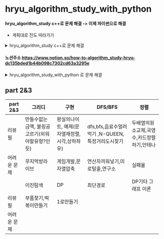# hryu_algorithm_study_with_python


#### hryu_algorithm_study c++로 문제 해결 -> 이제 파이썬으로 해결
- 계획대로 진도 따라가기

<details>
<summary>hryu_algorithm_study c++로 문제 해결</summary>
<div markdown="1">


# 1회 


## part 2

| part 2      | 그리디                             | 구현                        | DFS/BFS                  | 정렬                                |
| ----------- | ---------------------------------- | --------------------------- | ------------------------ | ----------------------------------- |
| 리뷰필      | 1이될때까지, 곱하기혹은더하기      |                             | 미로탈출, 음료수얼려먹기 | 계수정렬, 선택정렬, 삽입정렬        |
| 어려운 문제 |                                    |                             |                          | 퀵정렬, 성적이 낮은순서대로출력하기 |
|             | 이진탐색                           | DP                          | 최단경로                 | 기타 그래프 이론                    |
| 리뷰필      | 떡볶이떡만들기, 부품찾기(여러방법) | 게임 개발                   |       예제_간단한다익스트라, 예제_개선된다익스트라 , 예제_플로이드와샬                 |                                     |
| 어려운 문제 |                                    | 1로만들기, 효율적인화폐구성 |                          |                                     |



## part 3

| part 3      | 그리디                                                       | 구현                                               | DFS/BFS                                                      | 정렬           |
| ----------- | ------------------------------------------------------------ | -------------------------------------------------- | ------------------------------------------------------------ | -------------- |
| 리뷰필 문제 | 만들수없는금액, 문자열뒤집기, 볼링공고르기, 곱하기혹은더하기, 모험가길드 | 문자열압축                                         | 연구소, 연산자끼워넣기                              |       국영수, 카드정렬하기          |
| 못 푼 문제  | 무지먹방라이브                                               | 자물쇠와열쇠, 뱀, 기둥과보설치, 치킨배달, 외벽점검 | 특정거리의도시찾기, 경쟁적전염, 괄호변환, 감시피하기, 인구이동, 블록이동하기 |       안테나,실패율         |
|             | 이진탐색                                                     | DP                                                 | 최단경로                                                     | 기타그래프이론 |
| 리뷰필 문제 | 고정점찾기,정렬된배열에서특정수의개수구하기                                                             |                 정수삼각형                                   |                                                              |                |
| 못 푼 문제  | 공유기설치,가사검색                                                             |                                                    |                                                              |                |

# 2회 


## part 2&3

| part 2&3      | 그리디   | 구현 | DFS/BFS  | 정렬               |
| ----------- | -------- | ---- | -------- | ------------------ |
| 리뷰필      | 만들수없는금액, 볼링공고르기(외워야할유형?인듯)         |  왕실의나이트, 예제(문자열재정렬,시각,상하좌우)    |  dfs,bfs,음료수얼려먹기 ,N-QUEEN,특정거리도시찾기      |                    |
| 어려운 문제 | 무지먹방라이브         | 게임개발,문자열압축    |  연산자끼워넣기,미로탈출,연구소       |                    |
|             | 이진탐색 | DP   | 최단경로 | DP기타 그래프 이론 |
| 리뷰필      |          |      |          |                    |
| 어려운 문제 |          |      |          |                    |



</div>
</details>

#### 노션주소 https://www.notion.so/how-to-algorithm_study-hryu-dc135bded1b44b098c7302cd63a3295e

<details>
<summary>hryu_algorithm_study_with_python 로 문제 해결</summary>
<div markdown="1">


## 0310

- 정렬

  - part2
    - 예제
    - 위에서아래로
    - 성적이낮은순서대로
    - 두배열의원소교체

  - part3
    - 국영수
    - 카드정렬하기


## 0311

- 정렬
  - part3
    - 안테나
    - 실패율  
- 이진탐색
  - part2
    -  예제
    - 부품찾기
    - 떡볶이만들기
- dp
  - part2
    - 예제
    - 1로만들기
    

</div>
</details>    


## part 2&3

| part 2&3    | 그리디                                          | 구현                                           | DFS/BFS                                          | 정렬                                        |
| ----------- | ----------------------------------------------- | ---------------------------------------------- | ------------------------------------------------ | ------------------------------------------- |
| 리뷰필      | 만들수없는금액, 볼링공고르기(외워야할유형?인듯) | 왕실의나이트, 예제(문자열재정렬,시각,상하좌우) | dfs,bfs,음료수얼려먹기 ,N-QUEEN,특정거리도시찾기 | 두배열의원소교체,국영수,카드정렬하기,안테나 |
| 어려운 문제 | 무지먹방라이브                                  | 게임개발,문자열압축                            | 연산자끼워넣기,미로탈출,연구소                   | 실패율                                      |
|             | 이진탐색                                        | DP                                             | 최단경로                                         | DP기타 그래프 이론                          |
| 리뷰필      | 부품찾기,떡볶이만들기                           | 1로만들기                                      |                                                  |                                             |
| 어려운 문제 |                                                 |                                                |                                                  |                                             |